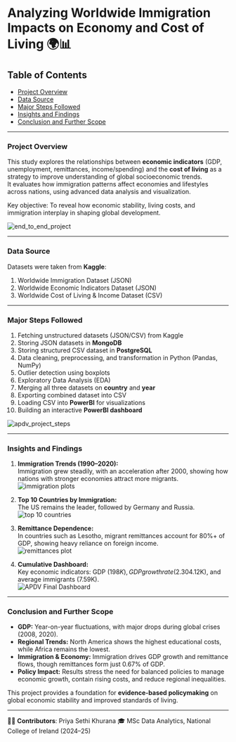 # Analyzing Worldwide Immigration Impacts on Economy and Cost of Living 🌍📊

## Table of Contents
- [Project Overview](#project-overview)
- [Data Source](#data-source)
- [Major Steps Followed](#major-steps-followed)
- [Insights and Findings](#insights-and-findings)
- [Conclusion and Further Scope](#conclusion-and-further-scope)

---

### Project Overview
This study explores the relationships between **economic indicators** (GDP, unemployment, remittances, income/spending) and the **cost of living** as a strategy to improve understanding of global socioeconomic trends.  
It evaluates how immigration patterns affect economies and lifestyles across nations, using advanced data analysis and visualization.  

Key objective: To reveal how economic stability, living costs, and immigration interplay in shaping global development.

![end_to_end_project](https://github.com/user-attachments/assets/835f8393-6988-4c85-a5e0-8882e7c3306c)

---

### Data Source
Datasets were taken from **Kaggle**:
1. Worldwide Immigration Dataset (JSON)  
2. Worldwide Economic Indicators Dataset (JSON)  
3. Worldwide Cost of Living & Income Dataset (CSV)

---

### Major Steps Followed
1. Fetching unstructured datasets (JSON/CSV) from Kaggle  
2. Storing JSON datasets in **MongoDB**  
3. Storing structured CSV dataset in **PostgreSQL**  
4. Data cleaning, preprocessing, and transformation in Python (Pandas, NumPy)  
5. Outlier detection using boxplots  
6. Exploratory Data Analysis (EDA)  
7. Merging all three datasets on **country** and **year**  
8. Exporting combined dataset into CSV  
9. Loading CSV into **PowerBI** for visualizations  
10. Building an interactive **PowerBI dashboard**  

![apdv_project_steps](https://github.com/user-attachments/assets/511bcc30-1efa-4a99-8fd8-6421d0a62379)

---

### Insights and Findings
1. **Immigration Trends (1990–2020):**  
   Immigration grew steadily, with an acceleration after 2000, showing how nations with stronger economies attract more migrants.  
   ![immigration plots](https://github.com/user-attachments/assets/b7f43e9d-9a78-462f-a454-ddf149084df8)

2. **Top 10 Countries by Immigration:**  
   The US remains the leader, followed by Germany and Russia.  
   ![top 10 countries](https://github.com/user-attachments/assets/bfe8a76f-5160-49f6-b78b-2c460f663f17)

3. **Remittance Dependence:**  
   In countries such as Lesotho, migrant remittances account for 80%+ of GDP, showing heavy reliance on foreign income.  
   ![remittances plot](https://github.com/user-attachments/assets/460058cb-014f-4a93-a7aa-7cb95c56a727)

4. **Cumulative Dashboard:**  
   Key economic indicators: GDP ($198K), GDP growth rate (2.30%), average cost of living ($4.12K), and average immigrants (7.59K).  
   ![APDV Final Dashboard](https://github.com/user-attachments/assets/018f617b-7cc0-410e-84a9-65d384741a1e)

---

### Conclusion and Further Scope
- **GDP:** Year-on-year fluctuations, with major drops during global crises (2008, 2020).  
- **Regional Trends:** North America shows the highest educational costs, while Africa remains the lowest.  
- **Immigration & Economy:** Immigration drives GDP growth and remittance flows, though remittances form just 0.67% of GDP.  
- **Policy Impact:** Results stress the need for balanced policies to manage economic growth, contain rising costs, and reduce regional inequalities.  

This project provides a foundation for **evidence-based policymaking** on global economic stability and improved standards of living.

---

👩‍💻 **Contributors**: Priya Sethi Khurana
🎓 MSc Data Analytics, National College of Ireland (2024–25)  
